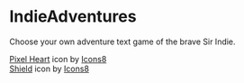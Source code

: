 # IndieAdventures

Choose your own adventure text game of the brave Sir Indie.

<a target="_blank" href="https://icons8.com/icon/TZiEiIITytF2/pixel-heart">Pixel Heart</a> icon by <a target="_blank" href="https://icons8.com">Icons8</a>
<br>
<a target="_blank" href="https://icons8.com/icon/ITkvzJKFjv70/shield">Shield</a> icon by <a target="_blank" href="https://icons8.com">Icons8</a>
